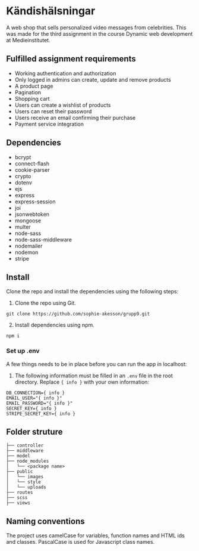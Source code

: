 # Kändishälsningar
A web shop that sells personalized video messages from celebrities. This was made for the third assignment in the course Dynamic web development at Medieinstitutet.
## Fulfilled assignment requirements
- Working authentication and authorization
- Only logged in admins can create, update and remove products
- A product page
- Pagination
- Shopping cart
- Users can create a wishlist of products
- Users can reset their password
- Users receive an email confirming their purchase
- Payment service integration
## Dependencies
- bcrypt
- connect-flash
- cookie-parser
- crypto
- dotenv
- ejs
- express
- express-session
- joi
- jsonwebtoken
- mongoose
- multer
- node-sass
- node-sass-middleware
- nodemailer
- nodemon
- stripe
##  Install
Clone the repo and install the dependencies using the following steps:
1. Clone the repo using Git.
```
git clone https://github.com/sophie-akesson/grupp9.git
```
2. Install dependencies using npm.
```
npm i
```
### Set up .env
A few things needs to be in place before you can run the app in localhost:
1. The following information must be filled in an `.env` file in the root directory. Replace `{ info }` with your own information:
```
DB_CONNECTION={ info }
EMAIL_USER="{ info }"
EMAIL_PASSWORD="{ info }"
SECRET_KEY={ info }
STRIPE_SECRET_KEY={ info }
```
## Folder struture
```
├── controller
├── middleware
├── model
├── node_modules
│   └── <package name>
├── public
│   └── images
│   └── style
│   └── uploads
├── routes
├── scss
├── views
```
## Naming conventions
The project uses camelCase for variables, function names and HTML ids and classes. PascalCase is used for Javascript class names.